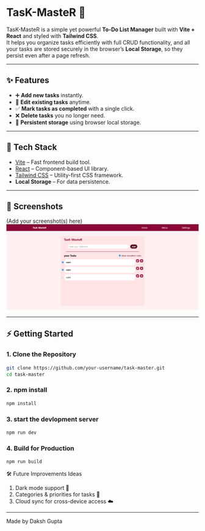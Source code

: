 # TasK-MasteR 📝

TasK-MasteR is a simple yet powerful **To-Do List Manager** built with **Vite + React** and styled with **Tailwind CSS**.  
It helps you organize tasks efficiently with full CRUD functionality, and all your tasks are stored securely in the browser’s **Local Storage**, so they persist even after a page refresh.

---

## ✨ Features
- ➕ **Add new tasks** instantly.  
- 📝 **Edit existing tasks** anytime.  
- ✅ **Mark tasks as completed** with a single click.  
- ❌ **Delete tasks** you no longer need.  
- 💾 **Persistent storage** using browser local storage.  

---

## 🚀 Tech Stack
- [Vite](https://vitejs.dev/) – Fast frontend build tool.  
- [React](https://reactjs.org/) – Component-based UI library.  
- [Tailwind CSS](https://tailwindcss.com/) – Utility-first CSS framework.  
- **Local Storage** – For data persistence.  

---

## 📸 Screenshots
(Add your screenshot(s) here)  
![App Screenshot](./public/screenshot.png)

---

## ⚡ Getting Started

### 1. Clone the Repository
```bash
git clone https://github.com/your-username/task-master.git
cd task-master
```
### 2. npm install
```bash
npm install
```
### 3. start the devlopment server
```bash
npm run dev
```
### 4. Build for Production
```bash
npm run build
```

🛠️ Future Improvements Ideas<br>
1. Dark mode support 🌙<br>
2. Categories & priorities for tasks 📌<br>
3. Cloud sync for cross-device access ☁️<br>

---

Made by Daksh Gupta
